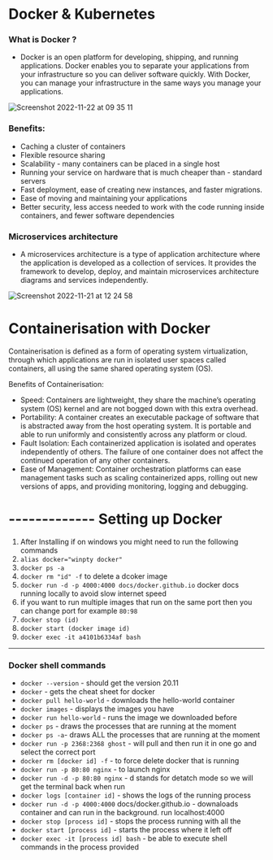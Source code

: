 # Docker & Kubernetes


### What is Docker ? 

- Docker is an open platform for developing, shipping, and running applications. Docker enables you to separate your applications from your infrastructure so you can deliver software quickly. With Docker, you can manage your infrastructure in the same ways you manage your applications.

![Screenshot 2022-11-22 at 09 35 11](https://user-images.githubusercontent.com/115224560/203278846-ddffbeef-7699-41a1-8812-3e6302e44fd5.png)

### Benefits: 

- Caching a cluster of containers
- Flexible resource sharing
- Scalability - many containers can be placed in a single host
- Running your service on hardware that is much cheaper than - standard servers
- Fast deployment, ease of creating new instances, and faster migrations.
- Ease of moving and maintaining your applications
- Better security, less access needed to work with the code running inside containers, and fewer software dependencies



### Microservices architecture 

- A microservices architecture is a type of application architecture where the application is developed as a collection of services. It provides the framework to develop, deploy, and maintain microservices architecture diagrams and services independently.


![Screenshot 2022-11-21 at 12 24 58](https://user-images.githubusercontent.com/115224560/203070423-f2fbb0a0-cd96-40fc-9543-d5a7fcfd6e7b.png)

# Containerisation with Docker

Containerisation is defined as a form of operating system virtualization, through which applications are run in isolated user spaces called containers, all using the same shared operating system (OS).

Benefits of Containerisation:

- Speed: Containers are lightweight, they share the machine’s operating system (OS) kernel and are not bogged down with this extra overhead.
- Portability: A container creates an executable package of software that is abstracted away from the host operating system. It is portable and able to run uniformly and consistently across any platform or cloud.
- Fault Isolation: Each containerized application is isolated and operates independently of others. The failure of one container does not affect the continued operation of any other containers.
- Ease of Management: Container orchestration platforms can ease management tasks such as scaling containerized apps, rolling out new versions of apps, and providing monitoring, logging and debugging.



# ------------- Setting up Docker

1. After Installing if on windows you might need to run the following commands
2. `alias docker="winpty docker"`
3. `docker ps -a`
4. `docker rm "id" -f` to delete a dcoker image 
5. `docker run -d -p 4000:4000 docs/docker.github.io` docker docs running locally to avoid slow internet speed 
6. if you want to run multiple images that run on the same port then you can change port for example `80:98`
7. `docker stop (id)` 
8. `docker start (docker image id)`
9. `docker exec -it a4101b6334af bash`

---------

### Docker shell commands

- `docker --version` - should get the version 20.11
- `docker` - gets the cheat sheet for docker
- `docker pull hello-world` - downloads the hello-world container
- `docker images` - displays the images you have
- `docker run hello-world` - runs the image we downloaded before
- `docker ps` - draws the processes that are running at the moment
- `docker ps -a`- draws ALL the processes that are running at the moment
- `docker run -p 2368:2368 ghost` - will pull and then run it in one go and select the correct port
- `docker rm [docker id] -f` - to force delete docker that is running
- `docker run -p 80:80 nginx` - to launch nginx
- `docker run -d -p 80:80 nginx` - d stands for detatch mode so we will get the terminal back when run
- `docker logs [container id]` - shows the logs of the running process
- `docker run -d -p 4000:4000` docs/docker.github.io - downaloads container and can run in the background. run localhost:4000
- `docker stop [process id]` - stops the process running with all the
- `docker start [process id]` - starts the process where it left off
- `docker exec -it [process id] bash` - be able to execute shell commands in the process provided
